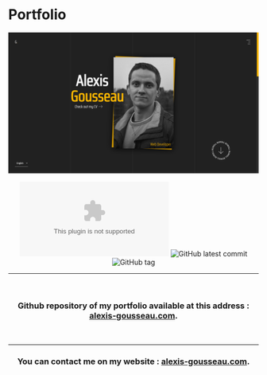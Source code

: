 # Portfolio

<div align="center">

![Banner of the github account](./data/img/portfolio.jpg)

![Website fakesite.invalid](https://img.shields.io/website-up-down-green-red/http/www.alexis-gousseau.com)
![GitHub latest commit](https://badgen.net/github/last-commit/alexis-gss/portfolio?color=f3ae00)
![GitHub tag](https://img.shields.io/github/tag/alexis-gss/portfolio?color=f3ae00)


---

</br>

### Github repository of my portfolio available at this address : [alexis-gousseau.com](https://www.alexis-gousseau.com).

</br>

---

### You can contact me on my website : [alexis-gousseau.com](https://www.alexis-gousseau.com).

</div>